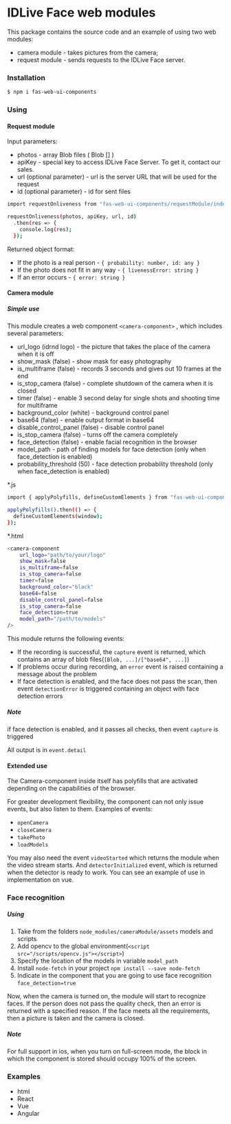# IDLive Face web modules
This package contains the source code and an example of using two web modules:
* camera module - takes pictures from the camera;
* request module - sends requests to the IDLive Face server.
### Installation

```sh
$ npm i fas-web-ui-components
```

### Using
#### Request module

Input parameters:
* photos - array Blob files ( Blob [] )
* apiKey - special key to access IDLive Face Server. To get it, contact our sales.
* url (optional parameter) - url is the server URL that will be used for the request
* id (optional parameter) - id for sent files
```sh
import requestOnliveness from "fas-web-ui-components/requestModule/index"

requestOnliveness(photos, apiKey, url, id)
  .then(res => {
    console.log(res);
  });
```
Returned object format:
* If the photo is a real person - ```{ probability: number, id: any }```
* If the photo does not fit in any way - ```{ livenessError: string }```
* If an error occurs - ```{ error: string }```

#### Camera module
##### Simple use
This module creates a web component ```<camera-component>``` , which includes several parameters:
* url_logo (idrnd logo) - the picture that takes the place of the camera when it is off
* show_mask (false) - show mask for easy photography
* is_multiframe (false) - records 3 seconds and gives out 10 frames at the end
* is_stop_camera (false) - complete shutdown of the camera when it is closed
* timer (false) - enable 3 second delay for single shots and shooting time for multiframe
* background_color (white) - background control panel
* base64 (false) - enable output format in base64
* disable_control_panel (false) - disable control panel
* is_stop_camera (false) - turns off the camera completely
* face_detection (false) - enable facial recognition in the browser
* model_path - path of finding models for face detection (only when face_detection is enabled)
* probability_threshold (50) - face detection probability threshold (only when face_detection is enabled)

*.js
```sh
import { applyPolyfills, defineCustomElements } from "fas-web-ui-components/cameraModule/loader";

applyPolyfills().then(() => {
  defineCustomElements(window);
});
```
*.html
```sh
<camera-component
    url_logo="path/to/your/logo"
    show_mask=false
    is_multiframe=false
    is_stop_camera=false
    timer=false
    background_color="black"
    base64=false
    disable_control_panel=false
    is_stop_camera=false
    face_detection=true
    model_path="/path/to/models"
/>
```
This module returns the following events:
* If the recording is successful, the ```capture``` event is returned, which contains an array of blob files(```[Blob, ...]/["base64", ...]```)
* If problems occur during recording, an ```error``` event is raised containing a message about the problem
* If face detection is enabled, and the face does not pass the scan, then event ```detectionError``` is triggered containing an object with face detection errors
##### Note
if face detection is enabled, and it passes all checks, then event ```capture``` is triggered

All output is in ```event.detail```

#### Extended use
The Camera-component inside itself has polyfills that are activated depending on the capabilities of the browser.

For greater development flexibility, the component can not only issue events, but also listen to them.
Examples of events:
* `openCamera`
* `closeCamera`
* `takePhoto`
* `loadModels`

You may also need the event `videoStarted` which returns the module when the video stream starts.
And `detectorInitialized` event, which is returned when the detector is ready to work.
You can see an example of use in implementation on vue.


### Face recognition
##### Using
1. Take from the folders `node_modules/cameraModule/assets` models and scripts
2. Add opencv to the global environment(`<script src="/scripts/opencv.js"></script>`)
3. Specify the location of the models in variable `model_path`
4. Install `node-fetch` in your project `npm install --save node-fetch`
5. Indicate in the component that you are going to use face recognition `face_detection=true`

Now, when the camera is turned on, the module will start to recognize faces. If the person does not pass the quality
check, then an error is returned with a specified reason. If the face meets all the requirements, then a picture is
taken and the camera is closed.

##### Note
For full support in ios, when you turn on full-screen mode, the block in which the component is stored should occupy 100% of the screen.

### Examples
* html
* React
* Vue
* Angular


